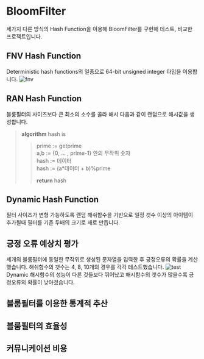 # BloomFilter
세가지 다른 방식의 Hash Function을 이용해 BloomFilter를 구현해 테스트, 비교한 프로젝트입니다.  
## FNV Hash Function
Deterministic hash functions의 일종으로 64-bit unsigned integer 타입을 이용합니다.
![fnv](https://user-images.githubusercontent.com/49792776/83942457-6e41f600-a82e-11ea-8d90-969f59c1e442.PNG)

## RAN Hash Function
블룸필터의 사이즈보다 큰 최소의 소수를 골라 해시 다음과 같이 랜덤으로 해시값을 생성합니다.    
>**algorithm** hash is  
>> prime := getprime  
>> a,b := {0, ... , prime-1} 안의 무작위 숫자  
>> hash := 데이터  
>> hash := (a*데이터 + b)%prime  
>>  
>> **return** hash

## Dynamic Hash Function
필터 사이즈가 변형 가능하도록 랜덤 해쉬함수을 기반으로 일정 갯수 이상의 아이템이 추가될때 필터를 기존 두배의 크기로 새로 만듭니다.

## 긍정 오류 예상치 평가
세개의 블룸필터에 동일한 무작위로 생성된 문자열을 입력한 후 긍정오류의 확률을 계산했습니다.
해쉬함수의 갯수는 4, 8, 10개의 경우를 각각 테스트했습니다.
![test](https://user-images.githubusercontent.com/49792776/83942994-7e100900-a833-11ea-903e-b22ef05bf10e.PNG)
Dynamic 해시함수의 성능이 다른 것들보다 뛰어났고 해시함수의 갯수가 많을수록 긍정오류의 확률이 낮아졌습니다.

## 블룸필터를 이용한 통계적 추산
## 블룸필터의 효율성
## 커뮤니케이션 비용 
